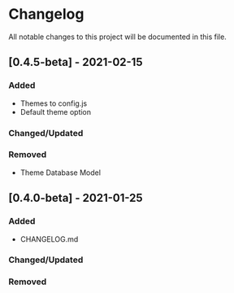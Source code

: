 # Changelog
All notable changes to this project will be documented in this file.

## [0.4.5-beta] - 2021-02-15
### Added
- Themes to config.js
- Default theme option
### Changed/Updated
### Removed
- Theme Database Model


## [0.4.0-beta] - 2021-01-25
### Added
- CHANGELOG.md
### Changed/Updated
### Removed

